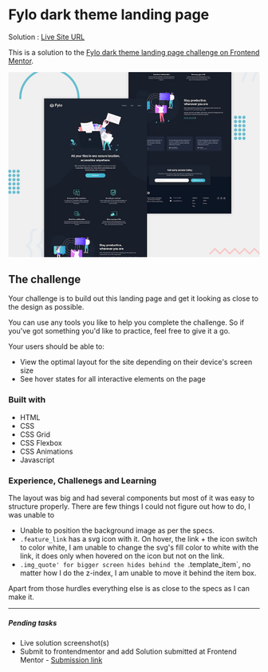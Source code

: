 # Fylo dark theme landing page

Solution : [Live Site URL](https://frontend-mentor-challenges-ecru.vercel.app/fylo-dark-theme-landing-page/)

This is a solution to the [Fylo dark theme landing page challenge on Frontend Mentor](https://www.frontendmentor.io/challenges/fylo-dark-theme-landing-page-5ca5f2d21e82137ec91a50fd).

![Design preview for the Fylo dark theme landing page challenge](./design/desktop-preview.jpg)


## The challenge

Your challenge is to build out this landing page and get it looking as close to the design as possible.

You can use any tools you like to help you complete the challenge. So if you've got something you'd like to practice, feel free to give it a go.

Your users should be able to: 

- View the optimal layout for the site depending on their device's screen size
- See hover states for all interactive elements on the page

### Built with

- HTML
- CSS
- CSS Grid
- CSS Flexbox
- CSS Animations
- Javascript

### Experience, Challenegs and Learning

The layout was big  and had several components but most of it was easy to structure properly. 
There are few things I could not figure out how to do, I was unable to 
  - Unable to position the background image as per the specs. 
  - `.feature_link` has a svg icon with it. On hover, the link + the icon switch to color white, I am unable to change the svg's fill color to white with the link, it does only when hovered on the icon but not on the link. 
  - `.img_quote' for bigger screen hides behind the `.template_item`, no matter how I do the z-index, I am unable to move it behind the item box. 

Apart from those hurdles everything else is as close to the specs as I can make it. 

---
##### Pending tasks

- Live solution screenshot(s)
- Submit to frontendmentor and add Solution submitted  at Frontend Mentor - [Submission link]()